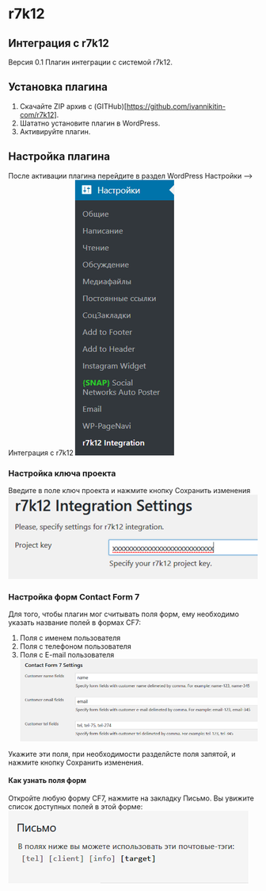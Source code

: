# r7k12
## Интеграция с r7k12
Версия 0.1
Плагин интеграции с системой r7k12.

## Установка плагина
1. Скачайте ZIP архив с (GITHub)[https://github.com/ivannikitin-com/r7k12].
2. Шататно установите плагин в WordPress.
3. Активируйте плагин.

## Настройка плагина
После активации плагина перейдите в раздел WordPress Настройки --> Интеграция с r7k12
![Настройки плагина](assets/img/settings-menu.png)

### Настройка ключа проекта
Введите в поле ключ проекта и нажмите кнопку Сохранить изменения
![Ключ проекта](assets/img/project-key.png)

### Настройка форм Contact Form 7
Для того, чтобы плагин мог считывать поля форм, ему необходимо указать название полей в формах CF7:
1. Поля с именем пользователя
2. Поля с телефоном пользователя
3. Поля с E-mail пользователя
![Поля формы](assets/img/form-fields.png)

Укажите эти поля, при необходимости разделйсте поля запятой, и нажмите кнопку Сохранить изменения.

#### Как узнать поля форм
Откройте любую форму CF7, нажмите на закладку Письмо. Вы увижите список доступных полей в этой форме:
![Поля формы](assets/img/cf7-fields.png)

